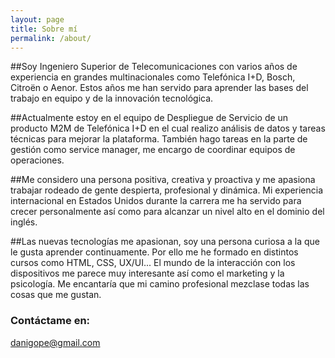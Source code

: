 ```yaml
---
layout: page
title: Sobre mí
permalink: /about/
---
```


##Soy Ingeniero Superior de Telecomunicaciones con varios años de experiencia en grandes multinacionales como Telefónica I+D, Bosch, Citroën o Aenor. Estos años me han servido para aprender las bases del trabajo en equipo y de la innovación tecnológica.

##Actualmente estoy en el equipo de Despliegue de Servicio de un producto M2M de Telefónica I+D en el cual realizo análisis de datos y tareas técnicas para mejorar la plataforma. También hago tareas en la parte de gestión como service manager, me encargo de coordinar equipos de operaciones.

##Me considero una persona positiva, creativa y proactiva y me apasiona trabajar rodeado de gente despierta, profesional y dinámica. Mi experiencia internacional en Estados Unidos durante la carrera me ha servido para crecer personalmente así como para alcanzar un nivel alto en el dominio del inglés.

##Las nuevas tecnologías me apasionan, soy una persona curiosa a la que le gusta aprender continuamente. Por ello me he formado en distintos cursos como HTML, CSS, UX/UI... El mundo de la interacción con los dispositivos me parece muy interesante así como el marketing y la psicología. Me encantaría que mi camino profesional mezclase todas las cosas que me gustan.


### Contáctame en:

[danigope@gmail.com](mailto:danigope@gmail.com)
